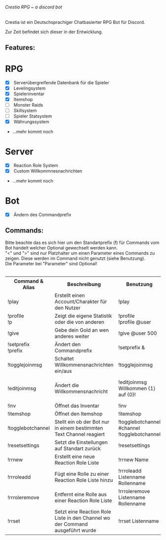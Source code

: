 ###### Crestia RPG ~ a discord bot

Crestia ist ein Deutschsprachiger Chatbasierter RPG Bot für Discord.

Zur Zeit befindet sich dieser in der Entwicklung.


## Features:

# RPG
- [x] &nbsp;Serverübergreifende Datenbank für die Spieler
- [x] &nbsp;Levelingsystem
- [x] &nbsp;Spielerinventar
- [x] &nbsp;Itemshop
- [ ] &nbsp;Monster Raids
- [ ] &nbsp;Skillsystem
- [ ] &nbsp;Spieler Statsystem
- [x] &nbsp;Währungssystem
- ...mehr kommt noch

# Server
- [x] &nbsp;Reaction Role System
- [x] &nbsp;Custom Willkommnesnachrichten
- ...mehr kommt noch

# Bot
- [x] &nbsp;Ändern des Commandprefix


## Commands:
Bitte beachte das es sich hier um den Standartprefix (**!**) für Commands vom Bot handelt welcher Optional gewechselt werden kann.<br/>
"<" und ">" sind nur Platzhalter um einen Parameter eines Commands zu zeigen. Diese werden im Command nicht genutzt (siehe Benutzung).<br/>
Die Parameter bei "Parameter" sind Optional!<br/><br/>

<table>
  <tr>
  <th>
    Command & Alias
  </th>
  <th>
    Beschreibung
    </th>
    <th>
    Benutzung
    </th>
    <th>
    Parameter
    </th>
    <th>
    Berechtigung
    </th>
  </tr>
  <tr>
  <td>!play</td>
  <td>Erstellt einen Account/Charakter für den Nutzer</td>
    <td>!play</td>
    <td></td>
    <td>Jeder</td>
  </tr>
  <tr>
  <td>!profile <br/>!p</td>
  <td>Zeigt die eigene Statistik oder die von anderen</td>
    <td>!profile <br/>!profile @user</td>
    <td></td>
    <td>Jeder</td>
  </tr>
  <tr>
  <td>!give</td>
  <td>Gebe dein Gold an wen anderes weiter</td>
    <td>!give @user 500</td>
    <td></td>
    <td>Jeder</td>
  </tr>
  <tr>
  <td>!setprefix <br/>!prefix</td>
  <td>Ändert den Commandprefix</td>
    <td>!setprefix &</td>
    <td></td>
    <td>Ersteller</td>
  </tr>
  <tr>
  <td>!togglejoinmsg</td>
  <td>Schaltet Willkommensnachrichten ein/aus</td>
    <td>!togglejoinmsg</td>
    <td></td>
    <td>Ersteller</td>
  </tr>
  <tr>
  <td>!editjoinmsg</td>
  <td>Ändert die Willkommensnachricht</td>
    <td>!editjoinmsg Willkommen {1} auf {0}!</td>
    <td>{0} = Servername<br/>{1} = Username</td>
    <td>Ersteller</td>
  </tr>
  </tr>
  <tr>
  <td>!inv</td>
  <td>Öffnet das Inventar</td>
    <td>!inv</td>
    <td></td>
    <td>Jeder</td>
  </tr>
  </tr>
  <tr>
  <td>!itemshop</td>
  <td>Öffnet den Itemshop</td>
    <td>!itemshop</td>
    <td></td>
    <td>Jeder</td>
  </tr>
  <tr>
  <td>!togglebotchannel</td>
  <td>Stellt ein ob der Bot nur in einem bestimmten Text Channel reagiert</td>
    <td>!togglebotchannel #channel<br/>!togglebotchannel</td>
    <td></td>
    <td>Ersteller</td>
  </tr>
  <tr>
  <td>!resetsettings</td>
  <td>Setzt die Einstellungen auf Standart zurück</td>
    <td>!resetsettings</td>
    <td></td>
    <td>Ersteller</td>
  </tr>
  <tr>
  <td>!rrnew</td>
  <td>Erstellt eine neue Reaction Role Liste</td>
    <td>!rrnew Name</td>
    <td></td>
    <td>Administrator</td>
  </tr>
  <tr>
  <td>!rrroleadd</td>
  <td>Fügt eine Rolle zu einer Reaction Role Liste hinzu</td>
    <td>!rrroleadd Listenname Rollenname</td>
    <td></td>
    <td>Administrator</td>
  </tr>
  <tr>
  <td>!rrroleremove</td>
  <td>Entfernt eine Rolle aus einer Reaction Role Liste</td>
    <td>!rrroleremove Listenname Rollenname</td>
    <td></td>
    <td>Administrator</td>
  </tr>
  <tr>
  <td>!rrset</td>
  <td>Setzt eine Reaction Role Liste in den Channel wo der Command ausgeführt wurde</td>
    <td>!rrset Listenname</td>
    <td></td>
    <td>Administrator</td>
  </tr>
</table>
